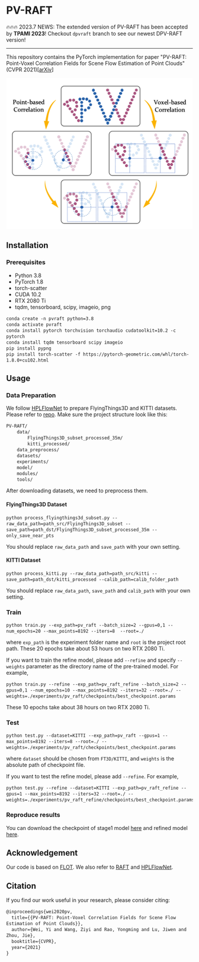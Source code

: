 PV-RAFT
===

🔥🔥🔥 2023.7 NEWS: The extended version of PV-RAFT has been accepted by **TPAMI 2023**! Checkout `dpvraft` branch to see our newest DPV-RAFT version!

------

This repository contains the PyTorch implementation for paper "PV-RAFT: Point-Voxel Correlation Fields for Scene Flow Estimation of Point Clouds" (CVPR 2021)\[[arXiv](https://arxiv.org/abs/2012.00987)\]

<img src="PV_RAFT.png" width='600'>

## Installation

### Prerequisites
- Python 3.8
- PyTorch 1.8
- torch-scatter
- CUDA 10.2
- RTX 2080 Ti
- tqdm, tensorboard, scipy, imageio, png

```Shell
conda create -n pvraft python=3.8
conda activate pvraft
conda install pytorch torchvision torchaudio cudatoolkit=10.2 -c pytorch
conda install tqdm tensorboard scipy imageio
pip install pypng
pip install torch-scatter -f https://pytorch-geometric.com/whl/torch-1.8.0+cu102.html
```

## Usage

### Data Preparation
We follow [HPLFlowNet](https://web.cs.ucdavis.edu/~yjlee/projects/cvpr2019-HPLFlowNet.pdf) to prepare FlyingThings3D and KITTI datasets. Please refer to [repo](https://github.com/laoreja/HPLFlowNet). Make sure the project structure look like this:
```Shell
PV-RAFT/
    data/
        FlyingThings3D_subset_processed_35m/
        kitti_processed/
    data_preprocess/
    datasets/
    experiments/
    model/
    modules/
    tools/
```
After downloading datasets, we need to preprocess them.
#### FlyingThings3D Dataset
```Shell
python process_flyingthings3d_subset.py --raw_data_path=path_src/FlyingThings3D_subset --save_path=path_dst/FlyingThings3D_subset_processed_35m --only_save_near_pts
```
You should replace `raw_data_path` and `save_path` with your own setting.

#### KITTI Dataset
```Shell
python process_kitti.py --raw_data_path=path_src/kitti --save_path=path_dst/kitti_processed --calib_path=calib_folder_path
```
You should replace `raw_data_path`, `save_path` and `calib_path` with your own setting.

### Train
```Shell
python train.py --exp_path=pv_raft --batch_size=2 --gpus=0,1 --num_epochs=20 --max_points=8192 --iters=8  --root=./
```
where `exp_path` is the experiment folder name and `root` is the project root path. These 20 epochs take about 53 hours on two RTX 2080 Ti.

If you want to train the refine model, please add `--refine` and specify `--weights` parameter as the directory name of the pre-trained model. For example,

```Shell
python train.py --refine --exp_path=pv_raft_refine --batch_size=2 --gpus=0,1 --num_epochs=10 --max_points=8192 --iters=32 --root=./ --weights=./experiments/pv_raft/checkpoints/best_checkpoint.params
```
These 10 epochs take about 38 hours on two RTX 2080 Ti.

### Test
```Shell
python test.py --dataset=KITTI --exp_path=pv_raft --gpus=1 --max_points=8192 --iters=8 --root=./ --weights=./experiments/pv_raft/checkpoints/best_checkpoint.params
```
where `dataset` should be chosen from `FT3D/KITTI`, and `weights` is the absolute path of checkpoint file.

If you want to test the refine model, please add `--refine`. For example,

```Shell
python test.py --refine --dataset=KITTI --exp_path=pv_raft_refine --gpus=1 --max_points=8192 --iters=32 --root=./ --weights=./experiments/pv_raft_refine/checkpoints/best_checkpoint.params
```

### Reproduce results
You can download the checkpoint of stage1 model [here](https://drive.google.com/file/d/1cvOqgInkQOzMWUqyxitV39FNcJ7VJuJW/view?usp=sharing) and refined model [here](https://drive.google.com/file/d/1lFXPIaJ7gep6Usn-1tCKJF6wgPXPsTO3/view?usp=sharing).

## Acknowledgement
Our code is based on [FLOT](https://github.com/valeoai/FLOT). We also refer to [RAFT](https://github.com/princeton-vl/RAFT) and [HPLFlowNet](https://github.com/laoreja/HPLFlowNet).

## Citation 
If you find our work useful in your research, please consider citing:
```
@inproceedings{wei2020pv,
  title={{PV-RAFT: Point-Voxel Correlation Fields for Scene Flow Estimation of Point Clouds}},
  author={Wei, Yi and Wang, Ziyi and Rao, Yongming and Lu, Jiwen and Zhou, Jie},
  booktitle={CVPR},
  year={2021}
}
```

